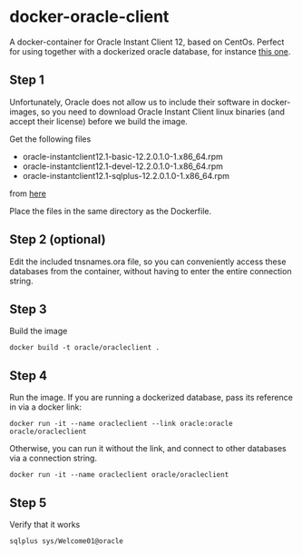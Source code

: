 # docker-oracle-client

A docker-container for Oracle Instant Client 12, based on CentOs. Perfect for using together with a dockerized oracle database, for instance [this one](https://github.com/biemond/docker-database-puppet).

## Step 1

Unfortunately, Oracle does not allow us to include their software in docker-images, so you need to download Oracle Instant Client linux binaries (and accept their license) before we build the image. 

Get the following files 

* oracle-instantclient12.1-basic-12.2.0.1.0-1.x86_64.rpm
* oracle-instantclient12.1-devel-12.2.0.1.0-1.x86_64.rpm
* oracle-instantclient12.1-sqlplus-12.2.0.1.0-1.x86_64.rpm

from [here](http://www.oracle.com/technetwork/topics/linuxx86-64soft-092277.html)

Place the files in the same directory as the Dockerfile.

## Step 2 (optional)
Edit the included tnsnames.ora file, so you can conveniently access these databases from the container, without having to enter the entire connection string. 

## Step 3 
Build the image

`docker build -t oracle/oracleclient .`

## Step 4
Run the image. If you are running a dockerized database, pass its reference in via a docker link:

`docker run -it --name oracleclient --link oracle:oracle oracle/oracleclient`

Otherwise, you can run it without the link, and connect to other databases via a connection string.

`docker run -it --name oracleclient oracle/oracleclient`

## Step 5
Verify that it works

`sqlplus sys/Welcome01@oracle`

